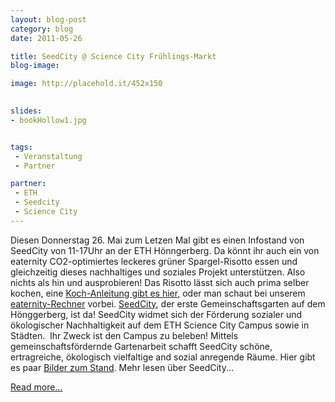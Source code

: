 ```yaml
---
layout: blog-post
category: blog
date: 2011-05-26

title: SeedCity @ Science City Frühlings-Markt
blog-image: 

image: http://placehold.it/452x150
 

slides:
- bookHollow1.jpg


tags:
 - Veranstaltung
 - Partner

partner:
 - ETH
 - Seedcity
 - Science City
--- 
```


Diesen Donnerstag 26. Mai zum Letzen Mal gibt es einen Infostand von SeedCity von 11-17Uhr an der ETH Hönngerberg. Da könnt ihr auch ein von eaternity CO2-optimiertes leckeres grüner Spargel-Risotto essen und gleichzeitig dieses nachhaltiges und soziales Projekt unterstützen. Also nichts als hin und ausprobieren!
Das Risotto lässt sich auch prima selber kochen, eine [Koch-Anleitung gibt es hier][1], oder man schaut bei unserem [eaternity-Rechner][2] vorbei.
[SeedCity][3], der erste Gemeinschaftsgarten auf dem Hönggerberg, ist da! SeedCity widmet sich der Förderung sozialer und ökologischer Nachhaltigkeit auf dem ETH Science City Campus sowie in Städten.  Ihr Zweck ist den Campus zu beleben! Mittels gemeinschaftsfördernde Gartenarbeit schafft SeedCity schöne, ertragreiche, ökologisch vielfaltige and sozial anregende Räume.
Hier gibt es paar [Bilder zum Stand][4]. Mehr lesen über SeedCity...

[Read more...][5]

[1]: 2011-05-26-Fruehlingsmarkt-seed-city-recipe.pdf
[2]: http://rechner.eaternity.ch
[3]: http://www.seedcity.ethz.ch/
[4]: https://www.dropbox.com/gallery/1214503/1/2011-ETH-Herbstmarkt?h=060d60#gallery:0
[5]: http://www.seedcity.ethz.ch/
